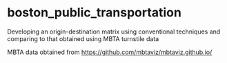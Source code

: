 # boston_public_transportation
Developing an origin-destination matrix using conventional techniques and comparing to that obtained using MBTA turnstile data

MBTA data obtained from https://github.com/mbtaviz/mbtaviz.github.io/
